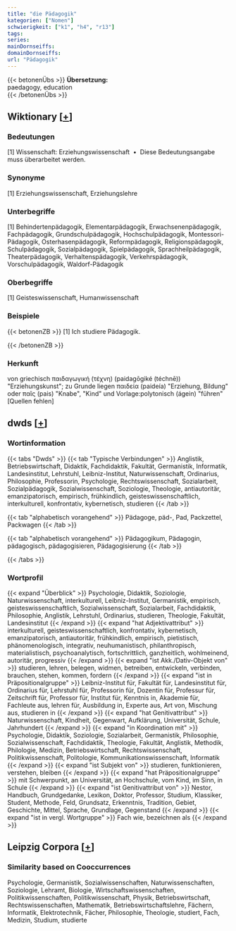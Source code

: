 ```yaml
---
title: "die Pädagogik"
kategorien: ["Nomen"]
schwierigkeit: ["k1", "h4", "r13"]
tags:
series:
mainDornseiffs:
domainDornseiffs:
url: "Pädagogik"
---
```


{{< betonenÜbs >}}
**Übersetzung:**  
paedagogy, education  
{{< /betonenÜbs >}}

## Wiktionary [[+](https://de.wiktionary.org/wiki/Pädagogik)]

### Bedeutungen
[1] Wissenschaft: Erziehungswissenschaft  •  Diese Bedeutungsangabe muss überarbeitet werden.  

### Synonyme
[1] Erziehungswissenschaft, Erziehungslehre  

### Unterbegriffe
[1] Behindertenpädagogik, Elementarpädagogik, Erwachsenenpädagogik, Fachpädagogik, Grundschulpädagogik, Hochschulpädagogik, Montessori-Pädagogik, Osterhasenpädagogik, Reformpädagogik, Religionspädagogik, Schulpädagogik, Sozialpädagogik, Spielpädagogik, Sprachheilpädagogik, Theaterpädagogik, Verhaltenspädagogik, Verkehrspädagogik, Vorschulpädagogik, Waldorf-Pädagogik  

### Oberbegriffe
[1] Geisteswissenschaft, Humanwissenschaft  

### Beispiele
{{< betonenZB >}}
[1] Ich studiere Pädagogik.  

{{< /betonenZB >}}
### Herkunft
von griechisch παιδαγωγική (τέχνη) (paidagōgiké (téchnē)) "Erziehungskunst"; zu Grunde liegen παιδεία (paideía) "Erziehung, Bildung" oder παῖς (pais) "Knabe", "Kind" und Vorlage:polytonisch (ágein) "führen" [Quellen fehlen]  



## dwds [[+](https://www.dwds.de/wb/Pädagogik)]

### Wortinformation
{{< tabs "Dwds" >}}
{{< tab "Typische Verbindungen" >}}
Anglistik, Betriebswirtschaft, Didaktik, Fachdidaktik, Fakultät, Germanistik, Informatik, Landesinstitut, Lehrstuhl, Leibniz-Institut, Naturwissenschaft, Ordinarius, Philosophie, Professorin, Psychologie, Rechtswissenschaft, Sozialarbeit, Sozialpädagogik, Sozialwissenschaft, Soziologie, Theologie, antiautoritär, emanzipatorisch, empirisch, frühkindlich, geisteswissenschaftlich, interkulturell, konfrontativ, kybernetisch, studieren
{{< /tab >}}

{{< tab "alphabetisch vorangehend" >}}
Pädagoge, päd-, Pad, Packzettel, Packwagen
{{< /tab >}}

{{< tab "alphabetisch vorangehend" >}}
Pädagogikum, Pädagogin, pädagogisch, pädagogisieren, Pädagogisierung
{{< /tab >}}

{{< /tabs >}}

### Wortprofil
{{< expand "Überblick" >}} Psychologie, Didaktik, Soziologie, Naturwissenschaft, interkulturell, Leibniz-Institut, Germanistik, empirisch, geisteswissenschaftlich, Sozialwissenschaft, Sozialarbeit, Fachdidaktik, Philosophie, Anglistik, Lehrstuhl, Ordinarius, studieren, Theologie, Fakultät, Landesinstitut {{< /expand >}}
{{< expand "hat Adjektivattribut" >}} interkulturell, geisteswissenschaftlich, konfrontativ, kybernetisch, emanzipatorisch, antiautoritär, frühkindlich, empirisch, pietistisch, phänomenologisch, integrativ, neuhumanistisch, philanthropisch, materialistisch, psychoanalytisch, fortschrittlich, ganzheitlich, wohlmeinend, autoritär, progressiv {{< /expand >}}
{{< expand "ist Akk./Dativ-Objekt von" >}} studieren, lehren, belegen, widmen, betreiben, entwickeln, verbinden, brauchen, stehen, kommen, fordern {{< /expand >}}
{{< expand "ist in Präpositionalgruppe" >}} Leibniz-Institut für, Fakultät für, Landesinstitut für, Ordinarius für, Lehrstuhl für, Professorin für, Dozentin für, Professur für, Zeitschrift für, Professor für, Institut für, Kenntnis in, Akademie für, Fachleute aus, lehren für, Ausbildung in, Experte aus, Art von, Mischung aus, studieren in {{< /expand >}}
{{< expand "hat Genitivattribut" >}} Naturwissenschaft, Kindheit, Gegenwart, Aufklärung, Universität, Schule, Jahrhundert {{< /expand >}}
{{< expand "in Koordination mit" >}} Psychologie, Didaktik, Soziologie, Sozialarbeit, Germanistik, Philosophie, Sozialwissenschaft, Fachdidaktik, Theologie, Fakultät, Anglistik, Methodik, Philologie, Medizin, Betriebswirtschaft, Rechtswissenschaft, Politikwissenschaft, Politologie, Kommunikationswissenschaft, Informatik {{< /expand >}}
{{< expand "ist Subjekt von" >}} studieren, funktionieren, verstehen, bleiben {{< /expand >}}
{{< expand "hat Präpositionalgruppe" >}} mit Schwerpunkt, an Universität, an Hochschule, vom Kind, im Sinn, in Schule {{< /expand >}}
{{< expand "ist Genitivattribut von" >}} Nestor, Handbuch, Grundgedanke, Lexikon, Doktor, Professor, Studium, Klassiker, Student, Methode, Feld, Grundsatz, Erkenntnis, Tradition, Gebiet, Geschichte, Mittel, Sprache, Grundlage, Gegenstand {{< /expand >}}
{{< expand "ist in vergl. Wortgruppe" >}} Fach wie, bezeichnen als {{< /expand >}}

## Leipzig Corpora [[+](https://corpora.uni-leipzig.de/en/res?word=Pädagogik&corpusId=deu_newscrawl-public_2018)]


### Similarity based on Cooccurrences
Psychologie, Germanistik, Sozialwissenschaften, Naturwissenschaften, Soziologie, Lehramt, Biologie, Wirtschaftswissenschaften, Politikwissenschaften, Politikwissenschaft, Physik, Betriebswirtschaft, Rechtswissenschaften, Mathematik, Betriebswirtschaftslehre, Fächern, Informatik, Elektrotechnik, Fächer, Philosophie, Theologie, studiert, Fach, Medizin, Studium, studierte

